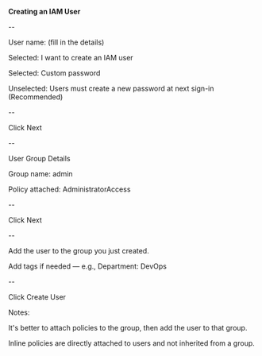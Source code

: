 **Creating an IAM User**





--

User name: (fill in the details)

Selected: I want to create an IAM user

Selected: Custom password

Unselected: Users must create a new password at next sign-in (Recommended)

--



Click Next



--

User Group Details

Group name: admin

Policy attached: AdministratorAccess

--



Click Next



--

Add the user to the group you just created.

Add tags if needed — e.g., Department: DevOps

--



Click Create User





Notes:



It's better to attach policies to the group, then add the user to that group.



Inline policies are directly attached to users and not inherited from a group.

